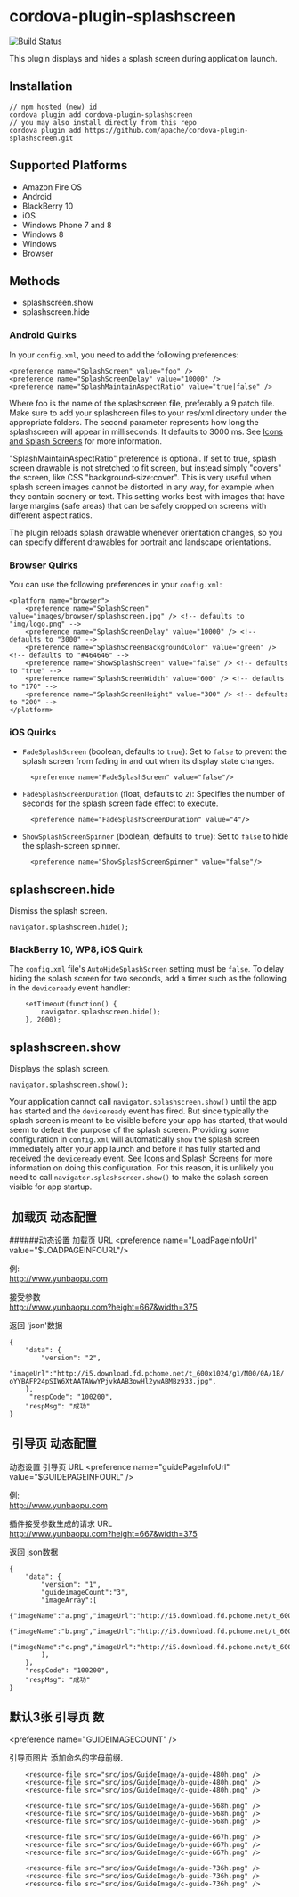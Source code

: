 <!--
# license: Licensed to the Apache Software Foundation (ASF) under one
#         or more contributor license agreements.  See the NOTICE file
#         distributed with this work for additional information
#         regarding copyright ownership.  The ASF licenses this file
#         to you under the Apache License, Version 2.0 (the
#         "License"); you may not use this file except in compliance
#         with the License.  You may obtain a copy of the License at
#
#           http://www.apache.org/licenses/LICENSE-2.0
#
#         Unless required by applicable law or agreed to in writing,
#         software distributed under the License is distributed on an
#         "AS IS" BASIS, WITHOUT WARRANTIES OR CONDITIONS OF ANY
#         KIND, either express or implied.  See the License for the
#         specific language governing permissions and limitations
#         under the License.
-->

# cordova-plugin-splashscreen

[![Build Status](https://travis-ci.org/apache/cordova-plugin-splashscreen.svg)](https://travis-ci.org/apache/cordova-plugin-splashscreen)

This plugin displays and hides a splash screen during application launch.

## Installation 

    // npm hosted (new) id
    cordova plugin add cordova-plugin-splashscreen
    // you may also install directly from this repo
    cordova plugin add https://github.com/apache/cordova-plugin-splashscreen.git

## Supported Platforms

- Amazon Fire OS
- Android
- BlackBerry 10
- iOS
- Windows Phone 7 and 8
- Windows 8
- Windows
- Browser


## Methods

- splashscreen.show
- splashscreen.hide

### Android Quirks

In your `config.xml`, you need to add the following preferences:

    <preference name="SplashScreen" value="foo" />
    <preference name="SplashScreenDelay" value="10000" />
    <preference name="SplashMaintainAspectRatio" value="true|false" />

Where foo is the name of the splashscreen file, preferably a 9 patch file. Make sure to add your splashcreen files to your res/xml directory under the appropriate folders. The second parameter represents how long the splashscreen will appear in milliseconds. It defaults to 3000 ms. See [Icons and Splash Screens](http://cordova.apache.org/docs/en/edge/config_ref_images.md.html)
for more information.

"SplashMaintainAspectRatio" preference is optional. If set to true, splash screen drawable is not stretched to fit screen, but instead simply "covers" the screen, like CSS "background-size:cover". This is very useful when splash screen images cannot be distorted in any way, for example when they contain scenery or text. This setting works best with images that have large margins (safe areas) that can be safely cropped on screens with different aspect ratios.

The plugin reloads splash drawable whenever orientation changes, so you can specify different drawables for portrait and landscape orientations.

### Browser Quirks

You can use the following preferences in your `config.xml`:

    <platform name="browser">
        <preference name="SplashScreen" value="images/browser/splashscreen.jpg" /> <!-- defaults to "img/logo.png" -->
        <preference name="SplashScreenDelay" value="10000" /> <!-- defaults to "3000" -->
        <preference name="SplashScreenBackgroundColor" value="green" /> <!-- defaults to "#464646" -->
        <preference name="ShowSplashScreen" value="false" /> <!-- defaults to "true" -->
        <preference name="SplashScreenWidth" value="600" /> <!-- defaults to "170" -->
        <preference name="SplashScreenHeight" value="300" /> <!-- defaults to "200" -->
    </platform>


### iOS Quirks

- `FadeSplashScreen` (boolean, defaults to `true`): Set to `false` to
  prevent the splash screen from fading in and out when its display
  state changes.

        <preference name="FadeSplashScreen" value="false"/>

- `FadeSplashScreenDuration` (float, defaults to `2`): Specifies the
  number of seconds for the splash screen fade effect to execute.

        <preference name="FadeSplashScreenDuration" value="4"/>

- `ShowSplashScreenSpinner` (boolean, defaults to `true`): Set to `false`
  to hide the splash-screen spinner.

        <preference name="ShowSplashScreenSpinner" value="false"/>

## splashscreen.hide

Dismiss the splash screen.

    navigator.splashscreen.hide();


### BlackBerry 10, WP8, iOS Quirk

The `config.xml` file's `AutoHideSplashScreen` setting must be
`false`. To delay hiding the splash screen for two seconds, add a
timer such as the following in the `deviceready` event handler:

        setTimeout(function() {
            navigator.splashscreen.hide();
        }, 2000);

## splashscreen.show

Displays the splash screen.

    navigator.splashscreen.show();


Your application cannot call `navigator.splashscreen.show()` until the app has
started and the `deviceready` event has fired. But since typically the splash
screen is meant to be visible before your app has started, that would seem to
defeat the purpose of the splash screen.  Providing some configuration in
`config.xml` will automatically `show` the splash screen immediately after your
app launch and before it has fully started and received the `deviceready`
event. See [Icons and Splash Screens](http://cordova.apache.org/docs/en/edge/config_ref_images.md.html)
for more information on doing this configuration. For this reason, it is
unlikely you need to call `navigator.splashscreen.show()` to make the splash
screen visible for app startup.






##  加载页 动态配置  
######动态设置 加载页 URL
 \<preference name="LoadPageInfoUrl"       value="$LOADPAGEINFOURL"/> 

例:</br>
 http://www.yunbaopu.com

接受参数<br>
http://www.yunbaopu.com?height=667&width=375

返回  'json'数据<br>

```
{
    "data": {
        "version": "2",
        "imageUrl":"http://i5.download.fd.pchome.net/t_600x1024/g1/M00/0A/1B/       oYYBAFP24pSIW6XtAATAWwYPjvkAAB3owHl2ywABMBz933.jpg",
    },
     "respCode": "100200",
    "respMsg": "成功"
}
```




##  引导页 动态配置 
动态设置 引导页 URL
\<preference name="guidePageInfoUrl"       value="$GUIDEPAGEINFOURL" />

例:</br>
http://www.yunbaopu.com


插件接受参数生成的请求 URL</br>
http://www.yunbaopu.com?height=667&width=375


返回  json数据

```
{
    "data": {
        "version": "1",
        "guideimageCount":"3",
        "imageArray":[
            {"imageName":"a.png","imageUrl":"http://i5.download.fd.pchome.net/t_600x1024/g1/M00/0A/1B/oYYBAFP24pSIW6XtAATAWwYPjvkAAB3owHl2ywABMBz933.jpg"},
            {"imageName":"b.png","imageUrl":"http://i5.download.fd.pchome.net/t_600x1024/g1/M00/0A/1B/oYYBAFP24pSIW6XtAATAWwYPjvkAAB3owHl2ywABMBz933.jpg"},
            {"imageName":"c.png","imageUrl":"http://i5.download.fd.pchome.net/t_600x1024/g1/M00/0A/1B/oYYBAFP24pSIW6XtAATAWwYPjvkAAB3owHl2ywABMBz933.jpg"},
        ],
    },
    "respCode": "100200",
    "respMsg": "成功"
}
```



## 默认3张 引导页 数
\<preference name="GUIDEIMAGECOUNT" />

引导页图片 添加命名的字母前缀.<br>

```
    <resource-file src="src/ios/GuideImage/a-guide-480h.png" />
    <resource-file src="src/ios/GuideImage/b-guide-480h.png" />
    <resource-file src="src/ios/GuideImage/c-guide-480h.png" />

    <resource-file src="src/ios/GuideImage/a-guide-568h.png" />
    <resource-file src="src/ios/GuideImage/b-guide-568h.png" />
    <resource-file src="src/ios/GuideImage/c-guide-568h.png" />

    <resource-file src="src/ios/GuideImage/a-guide-667h.png" />
    <resource-file src="src/ios/GuideImage/b-guide-667h.png" />
    <resource-file src="src/ios/GuideImage/c-guide-667h.png" />

    <resource-file src="src/ios/GuideImage/a-guide-736h.png" />
    <resource-file src="src/ios/GuideImage/b-guide-736h.png" />
    <resource-file src="src/ios/GuideImage/c-guide-736h.png" />
```



